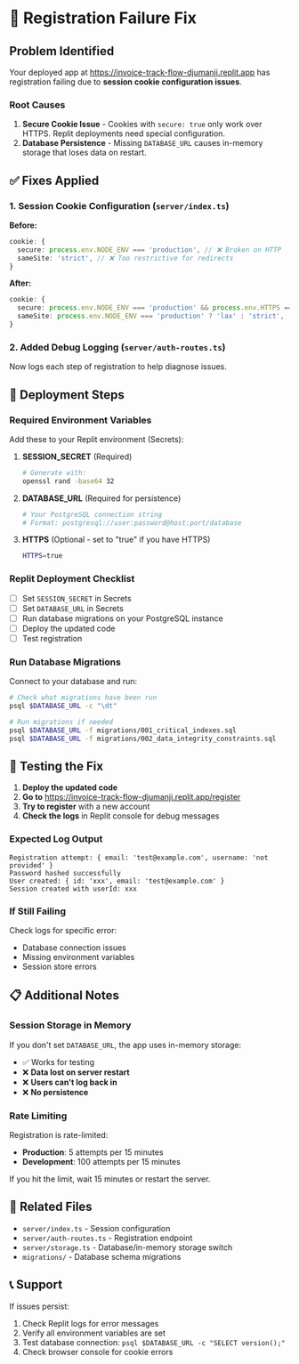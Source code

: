 # 🐛 Registration Failure Fix

## Problem Identified

Your deployed app at https://invoice-track-flow-djumanji.replit.app has registration failing due to **session cookie configuration issues**.

### Root Causes

1. **Secure Cookie Issue** - Cookies with `secure: true` only work over HTTPS. Replit deployments need special configuration.
2. **Database Persistence** - Missing `DATABASE_URL` causes in-memory storage that loses data on restart.

## ✅ Fixes Applied

### 1. Session Cookie Configuration (`server/index.ts`)

**Before:**
```typescript
cookie: {
  secure: process.env.NODE_ENV === 'production', // ❌ Broken on HTTP
  sameSite: 'strict', // ❌ Too restrictive for redirects
}
```

**After:**
```typescript
cookie: {
  secure: process.env.NODE_ENV === 'production' && process.env.HTTPS === 'true',
  sameSite: process.env.NODE_ENV === 'production' ? 'lax' : 'strict',
}
```

### 2. Added Debug Logging (`server/auth-routes.ts`)

Now logs each step of registration to help diagnose issues.

## 🚀 Deployment Steps

### Required Environment Variables

Add these to your Replit environment (Secrets):

1. **SESSION_SECRET** (Required)
   ```bash
   # Generate with:
   openssl rand -base64 32
   ```

2. **DATABASE_URL** (Required for persistence)
   ```bash
   # Your PostgreSQL connection string
   # Format: postgresql://user:password@host:port/database
   ```

3. **HTTPS** (Optional - set to "true" if you have HTTPS)
   ```bash
   HTTPS=true
   ```

### Replit Deployment Checklist

- [ ] Set `SESSION_SECRET` in Secrets
- [ ] Set `DATABASE_URL` in Secrets  
- [ ] Run database migrations on your PostgreSQL instance
- [ ] Deploy the updated code
- [ ] Test registration

### Run Database Migrations

Connect to your database and run:

```bash
# Check what migrations have been run
psql $DATABASE_URL -c "\dt"

# Run migrations if needed
psql $DATABASE_URL -f migrations/001_critical_indexes.sql
psql $DATABASE_URL -f migrations/002_data_integrity_constraints.sql
```

## 🧪 Testing the Fix

1. **Deploy the updated code**
2. **Go to** https://invoice-track-flow-djumanji.replit.app/register
3. **Try to register** with a new account
4. **Check the logs** in Replit console for debug messages

### Expected Log Output

```
Registration attempt: { email: 'test@example.com', username: 'not provided' }
Password hashed successfully
User created: { id: 'xxx', email: 'test@example.com' }
Session created with userId: xxx
```

### If Still Failing

Check logs for specific error:
- Database connection issues
- Missing environment variables
- Session store errors

## 📋 Additional Notes

### Session Storage in Memory

If you don't set `DATABASE_URL`, the app uses in-memory storage:
- ✅ Works for testing
- ❌ **Data lost on server restart**
- ❌ **Users can't log back in**
- ❌ **No persistence**

### Rate Limiting

Registration is rate-limited:
- **Production**: 5 attempts per 15 minutes
- **Development**: 100 attempts per 15 minutes

If you hit the limit, wait 15 minutes or restart the server.

## 🔗 Related Files

- `server/index.ts` - Session configuration
- `server/auth-routes.ts` - Registration endpoint
- `server/storage.ts` - Database/in-memory storage switch
- `migrations/` - Database schema migrations

## 📞 Support

If issues persist:

1. Check Replit logs for error messages
2. Verify all environment variables are set
3. Test database connection: `psql $DATABASE_URL -c "SELECT version();"`
4. Check browser console for cookie errors

